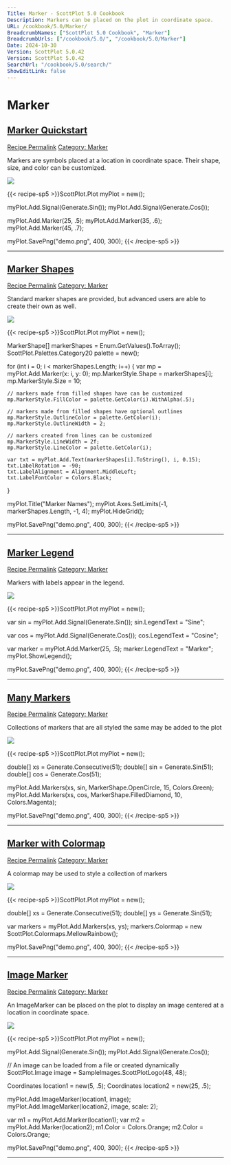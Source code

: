 ```yaml
---
Title: Marker - ScottPlot 5.0 Cookbook
Description: Markers can be placed on the plot in coordinate space.
URL: /cookbook/5.0/Marker/
BreadcrumbNames: ["ScottPlot 5.0 Cookbook", "Marker"]
BreadcrumbUrls: ["/cookbook/5.0/", "/cookbook/5.0/Marker"]
Date: 2024-10-30
Version: ScottPlot 5.0.42
Version: ScottPlot 5.0.42
SearchUrl: "/cookbook/5.0/search/"
ShowEditLink: false
---
```


<h1>Marker</h1>


<h2 style='border-bottom: 0;'><a href='/cookbook/5.0/Marker/MarkerQuickstart'>Marker Quickstart</a></h2>

<div class="d-flex mb-2">
<a class="btn btn-sm btn-primary me-1" href="/cookbook/5.0/Marker/MarkerQuickstart">Recipe Permalink</a>
<a class="btn btn-sm btn-success me-1" href="/cookbook/5.0/Marker">Category: Marker</a>
</div>

Markers are symbols placed at a location in coordinate space. Their shape, size, and color can be customized.

[![](/cookbook/5.0/images/MarkerQuickstart.png?241029205813)](/cookbook/5.0/images/MarkerQuickstart.png?241029205813)

{{< recipe-sp5 >}}ScottPlot.Plot myPlot = new();

myPlot.Add.Signal(Generate.Sin());
myPlot.Add.Signal(Generate.Cos());

myPlot.Add.Marker(25, .5);
myPlot.Add.Marker(35, .6);
myPlot.Add.Marker(45, .7);

myPlot.SavePng("demo.png", 400, 300);
{{< /recipe-sp5 >}}

<hr class='my-5 invisible'>



<h2 style='border-bottom: 0;'><a href='/cookbook/5.0/Marker/MarkerShapes'>Marker Shapes</a></h2>

<div class="d-flex mb-2">
<a class="btn btn-sm btn-primary me-1" href="/cookbook/5.0/Marker/MarkerShapes">Recipe Permalink</a>
<a class="btn btn-sm btn-success me-1" href="/cookbook/5.0/Marker">Category: Marker</a>
</div>

Standard marker shapes are provided, but advanced users are able to create their own as well.

[![](/cookbook/5.0/images/MarkerShapes.png?241029205813)](/cookbook/5.0/images/MarkerShapes.png?241029205813)

{{< recipe-sp5 >}}ScottPlot.Plot myPlot = new();

MarkerShape[] markerShapes = Enum.GetValues<MarkerShape>().ToArray();
ScottPlot.Palettes.Category20 palette = new();

for (int i = 0; i < markerShapes.Length; i++)
{
    var mp = myPlot.Add.Marker(x: i, y: 0);
    mp.MarkerStyle.Shape = markerShapes[i];
    mp.MarkerStyle.Size = 10;

    // markers made from filled shapes have can be customized
    mp.MarkerStyle.FillColor = palette.GetColor(i).WithAlpha(.5);

    // markers made from filled shapes have optional outlines
    mp.MarkerStyle.OutlineColor = palette.GetColor(i);
    mp.MarkerStyle.OutlineWidth = 2;

    // markers created from lines can be customized
    mp.MarkerStyle.LineWidth = 2f;
    mp.MarkerStyle.LineColor = palette.GetColor(i);

    var txt = myPlot.Add.Text(markerShapes[i].ToString(), i, 0.15);
    txt.LabelRotation = -90;
    txt.LabelAlignment = Alignment.MiddleLeft;
    txt.LabelFontColor = Colors.Black;
}

myPlot.Title("Marker Names");
myPlot.Axes.SetLimits(-1, markerShapes.Length, -1, 4);
myPlot.HideGrid();

myPlot.SavePng("demo.png", 400, 300);
{{< /recipe-sp5 >}}

<hr class='my-5 invisible'>



<h2 style='border-bottom: 0;'><a href='/cookbook/5.0/Marker/MarkerLegend'>Marker Legend</a></h2>

<div class="d-flex mb-2">
<a class="btn btn-sm btn-primary me-1" href="/cookbook/5.0/Marker/MarkerLegend">Recipe Permalink</a>
<a class="btn btn-sm btn-success me-1" href="/cookbook/5.0/Marker">Category: Marker</a>
</div>

Markers with labels appear in the legend.

[![](/cookbook/5.0/images/MarkerLegend.png?241029205813)](/cookbook/5.0/images/MarkerLegend.png?241029205813)

{{< recipe-sp5 >}}ScottPlot.Plot myPlot = new();

var sin = myPlot.Add.Signal(Generate.Sin());
sin.LegendText = "Sine";

var cos = myPlot.Add.Signal(Generate.Cos());
cos.LegendText = "Cosine";

var marker = myPlot.Add.Marker(25, .5);
marker.LegendText = "Marker";
myPlot.ShowLegend();

myPlot.SavePng("demo.png", 400, 300);
{{< /recipe-sp5 >}}

<hr class='my-5 invisible'>



<h2 style='border-bottom: 0;'><a href='/cookbook/5.0/Marker/MarkersPlot'>Many Markers</a></h2>

<div class="d-flex mb-2">
<a class="btn btn-sm btn-primary me-1" href="/cookbook/5.0/Marker/MarkersPlot">Recipe Permalink</a>
<a class="btn btn-sm btn-success me-1" href="/cookbook/5.0/Marker">Category: Marker</a>
</div>

Collections of markers that are all styled the same may be added to the plot

[![](/cookbook/5.0/images/MarkersPlot.png?241029205813)](/cookbook/5.0/images/MarkersPlot.png?241029205813)

{{< recipe-sp5 >}}ScottPlot.Plot myPlot = new();

double[] xs = Generate.Consecutive(51);
double[] sin = Generate.Sin(51);
double[] cos = Generate.Cos(51);

myPlot.Add.Markers(xs, sin, MarkerShape.OpenCircle, 15, Colors.Green);
myPlot.Add.Markers(xs, cos, MarkerShape.FilledDiamond, 10, Colors.Magenta);

myPlot.SavePng("demo.png", 400, 300);
{{< /recipe-sp5 >}}

<hr class='my-5 invisible'>



<h2 style='border-bottom: 0;'><a href='/cookbook/5.0/Marker/MarkersColormap'>Marker with Colormap</a></h2>

<div class="d-flex mb-2">
<a class="btn btn-sm btn-primary me-1" href="/cookbook/5.0/Marker/MarkersColormap">Recipe Permalink</a>
<a class="btn btn-sm btn-success me-1" href="/cookbook/5.0/Marker">Category: Marker</a>
</div>

A colormap may be used to style a collection of markers

[![](/cookbook/5.0/images/MarkersColormap.png?241029205813)](/cookbook/5.0/images/MarkersColormap.png?241029205813)

{{< recipe-sp5 >}}ScottPlot.Plot myPlot = new();

double[] xs = Generate.Consecutive(51);
double[] ys = Generate.Sin(51);

var markers = myPlot.Add.Markers(xs, ys);
markers.Colormap = new ScottPlot.Colormaps.MellowRainbow();

myPlot.SavePng("demo.png", 400, 300);
{{< /recipe-sp5 >}}

<hr class='my-5 invisible'>



<h2 style='border-bottom: 0;'><a href='/cookbook/5.0/Marker/ImageMarkerQuickstart'>Image Marker</a></h2>

<div class="d-flex mb-2">
<a class="btn btn-sm btn-primary me-1" href="/cookbook/5.0/Marker/ImageMarkerQuickstart">Recipe Permalink</a>
<a class="btn btn-sm btn-success me-1" href="/cookbook/5.0/Marker">Category: Marker</a>
</div>

An ImageMarker can be placed on the plot to display an image centered at a location in coordinate space.

[![](/cookbook/5.0/images/ImageMarkerQuickstart.png?241029205813)](/cookbook/5.0/images/ImageMarkerQuickstart.png?241029205813)

{{< recipe-sp5 >}}ScottPlot.Plot myPlot = new();

myPlot.Add.Signal(Generate.Sin());
myPlot.Add.Signal(Generate.Cos());

// An image can be loaded from a file or created dynamically
ScottPlot.Image image = SampleImages.ScottPlotLogo(48, 48);

Coordinates location1 = new(5, .5);
Coordinates location2 = new(25, .5);

myPlot.Add.ImageMarker(location1, image);
myPlot.Add.ImageMarker(location2, image, scale: 2);

var m1 = myPlot.Add.Marker(location1);
var m2 = myPlot.Add.Marker(location2);
m1.Color = Colors.Orange;
m2.Color = Colors.Orange;

myPlot.SavePng("demo.png", 400, 300);
{{< /recipe-sp5 >}}

<hr class='my-5 invisible'>


